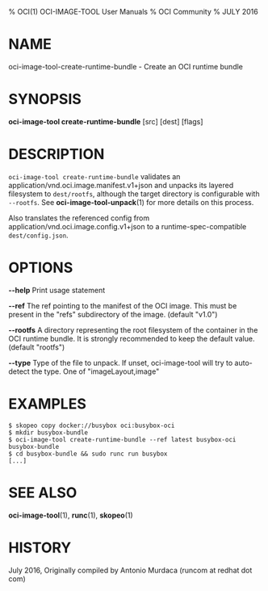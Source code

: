 % OCI(1) OCI-IMAGE-TOOL User Manuals
% OCI Community
% JULY 2016
# NAME
oci-image-tool-create-runtime-bundle \- Create an OCI runtime bundle

# SYNOPSIS
**oci-image-tool create-runtime-bundle** [src] [dest] [flags]

# DESCRIPTION
`oci-image-tool create-runtime-bundle` validates an application/vnd.oci.image.manifest.v1+json and unpacks its layered filesystem to `dest/rootfs`, although the target directory is configurable with `--rootfs`. See **oci-image-tool-unpack**(1) for more details on this process.

Also translates the referenced config from application/vnd.oci.image.config.v1+json to a
runtime-spec-compatible `dest/config.json`.

# OPTIONS
**--help**
  Print usage statement

**--ref**
  The ref pointing to the manifest of the OCI image. This must be present in the "refs" subdirectory of the image. (default "v1.0")

**--rootfs**
  A directory representing the root filesystem of the container in the OCI runtime bundle. It is strongly recommended to keep the default value. (default "rootfs")

**--type**
  Type of the file to unpack. If unset, oci-image-tool will try to auto-detect the type. One of "imageLayout,image"

# EXAMPLES
```
$ skopeo copy docker://busybox oci:busybox-oci
$ mkdir busybox-bundle
$ oci-image-tool create-runtime-bundle --ref latest busybox-oci busybox-bundle
$ cd busybox-bundle && sudo runc run busybox
[...]
```

# SEE ALSO
**oci-image-tool**(1), **runc**(1), **skopeo**(1)

# HISTORY
July 2016, Originally compiled by Antonio Murdaca (runcom at redhat dot com)
